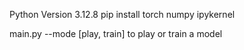 Python Version 3.12.8
pip install torch numpy ipykernel

main.py --mode [play, train] to play or train a model